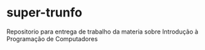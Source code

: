 # super-trunfo
Repositorio para entrega de trabalho da materia sobre Introdução à Programação de Computadores
